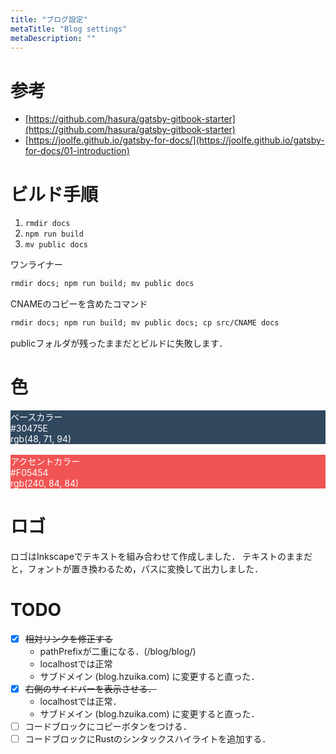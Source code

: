 ```yaml
---
title: "ブログ設定"
metaTitle: "Blog settings"
metaDescription: ""
---
```


# 参考
* [https://github.com/hasura/gatsby-gitbook-starter](https://github.com/hasura/gatsby-gitbook-starter)
* [https://joolfe.github.io/gatsby-for-docs/](https://joolfe.github.io/gatsby-for-docs/01-introduction)

# ビルド手順
1. `rmdir docs`
1. `npm run build`
1. `mv public docs`

ワンライナー
```txt
rmdir docs; npm run build; mv public docs
```

CNAMEのコピーを含めたコマンド
```txt
rmdir docs; npm run build; mv public docs; cp src/CNAME docs
```

publicフォルダが残ったままだとビルドに失敗します．
# 色

<div style="background-color:#30475E; color:white">ベースカラー</div>
<div style="background-color:#30475E; color:white">#30475E</div>
<div style="background-color:#30475E; color:white">rgb(48, 71, 94)</div>

<br/>

<div style="background-color:#F05454; color:white">アクセントカラー</div>
<div style="background-color:#F05454; color:white">#F05454</div>
<div style="background-color:#F05454; color:white">rgb(240, 84, 84)</div>

# ロゴ

ロゴはInkscapeでテキストを組み合わせて作成しました．
テキストのままだと，フォントが置き換わるため，パスに変換して出力しました．

# TODO

* [X] ~~相対リンクを修正する~~
    * pathPrefixが二重になる．(/blog/blog/)
    * localhostでは正常
    * サブドメイン (blog.hzuika.com) に変更すると直った．
* [X] ~~右側のサイドバーを表示させる．~~
    * localhostでは正常．
    * サブドメイン (blog.hzuika.com) に変更すると直った．
* [ ] コードブロックにコピーボタンをつける．
* [ ] コードブロックにRustのシンタックスハイライトを追加する．